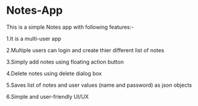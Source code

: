# Notes-App

This is a simple Notes app with following features:-

1.It is a multi-user app

2.Multiple users can login and create thier different list of notes

3.Simply add notes using floating action button

4.Delete notes using delete dialog box

5.Saves list of notes and user values (name and password) as json objects

6.Simple and user-friendly UI/UX
